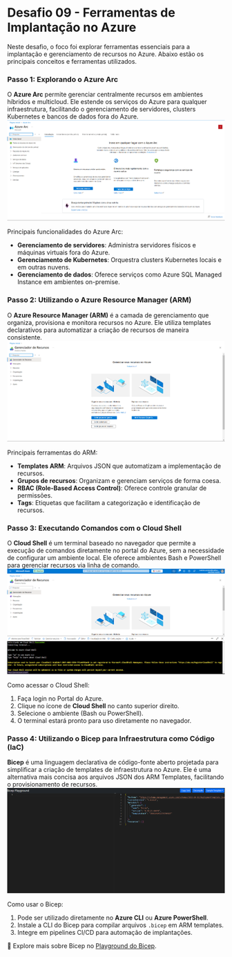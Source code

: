 # Desafio 09 - Ferramentas de Implantação no Azure

Neste desafio, o foco foi explorar ferramentas essenciais para a implantação e gerenciamento de recursos no Azure. Abaixo estão os principais conceitos e ferramentas utilizados.

### Passo 1: Explorando o Azure Arc
O **Azure Arc** permite gerenciar centralmente recursos em ambientes híbridos e multicloud. Ele estende os serviços do Azure para qualquer infraestrutura, facilitando o gerenciamento de servidores, clusters Kubernetes e bancos de dados fora do Azure.  
![Azure Arc](assets/desafio_09/passo_01.png)

Principais funcionalidades do Azure Arc:
- **Gerenciamento de servidores**: Administra servidores físicos e máquinas virtuais fora do Azure.
- **Gerenciamento de Kubernetes**: Orquestra clusters Kubernetes locais e em outras nuvens.
- **Gerenciamento de dados**: Oferece serviços como Azure SQL Managed Instance em ambientes on-premise.

### Passo 2: Utilizando o Azure Resource Manager (ARM)
O **Azure Resource Manager (ARM)** é a camada de gerenciamento que organiza, provisiona e monitora recursos no Azure. Ele utiliza templates declarativos para automatizar a criação de recursos de maneira consistente.  
![Azure ARM](assets/desafio_09/passo_02.png)

Principais ferramentas do ARM:
- **Templates ARM**: Arquivos JSON que automatizam a implementação de recursos.
- **Grupos de recursos**: Organizam e gerenciam serviços de forma coesa.
- **RBAC (Role-Based Access Control)**: Oferece controle granular de permissões.
- **Tags**: Etiquetas que facilitam a categorização e identificação de recursos.

### Passo 3: Executando Comandos com o Cloud Shell
O **Cloud Shell** é um terminal baseado no navegador que permite a execução de comandos diretamente no portal do Azure, sem a necessidade de configurar um ambiente local. Ele oferece ambientes Bash e PowerShell para gerenciar recursos via linha de comando.  
![Cloud Shell](assets/desafio_09/passo_03.png)

Como acessar o Cloud Shell:
1. Faça login no Portal do Azure.
2. Clique no ícone de **Cloud Shell** no canto superior direito.
3. Selecione o ambiente (Bash ou PowerShell).
4. O terminal estará pronto para uso diretamente no navegador.

### Passo 4: Utilizando o Bicep para Infraestrutura como Código (IaC)
**Bicep** é uma linguagem declarativa de código-fonte aberto projetada para simplificar a criação de templates de infraestrutura no Azure. Ele é uma alternativa mais concisa aos arquivos JSON dos ARM Templates, facilitando o provisionamento de recursos.  
![Bicep](assets/desafio_09/passo_04.png)

Como usar o Bicep:
1. Pode ser utilizado diretamente no **Azure CLI** ou **Azure PowerShell**.
2. Instale a CLI do Bicep para compilar arquivos `.bicep` em ARM templates.
3. Integre em pipelines CI/CD para automação de implantações.

🔗 Explore mais sobre Bicep no [Playground do Bicep](https://azure.github.io/bicep).
